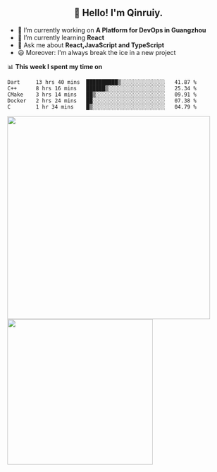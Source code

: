 <h2 align="center">👋 Hello! I'm Qinruiy.</h2>


- 🔭 I’m currently working on **A Platform for DevOps in Guangzhou**
- 🌱 I’m currently learning **React**
- 💬 Ask me about **React,JavaScript and TypeScript**
- 😃 Moreover: I'm always break the ice in a new project

📊 **This week I spent my time on**

<!--START_SECTION:waka-->
```text
Dart     13 hrs 40 mins  ██████████▒░░░░░░░░░░░░░░   41.87 % 
C++      8 hrs 16 mins   ██████▒░░░░░░░░░░░░░░░░░░   25.34 % 
CMake    3 hrs 14 mins   ██▒░░░░░░░░░░░░░░░░░░░░░░   09.91 % 
Docker   2 hrs 24 mins   ██░░░░░░░░░░░░░░░░░░░░░░░   07.38 % 
C        1 hr 34 mins    █▒░░░░░░░░░░░░░░░░░░░░░░░   04.79 % 
```
<!--END_SECTION:waka-->

<p>
<img align="left" width="460" src="https://github-readme-stats.vercel.app/api?username=Qinruiy&custom_title=Qrinruiy's Github Stats&theme=graywhite&hide_border=true"/> <img align="left" width="330" src="https://github-readme-stats.vercel.app/api/top-langs/?username=Qinruiy&layout=compact&theme=graywhite&hide_border=true"/>
</p>
